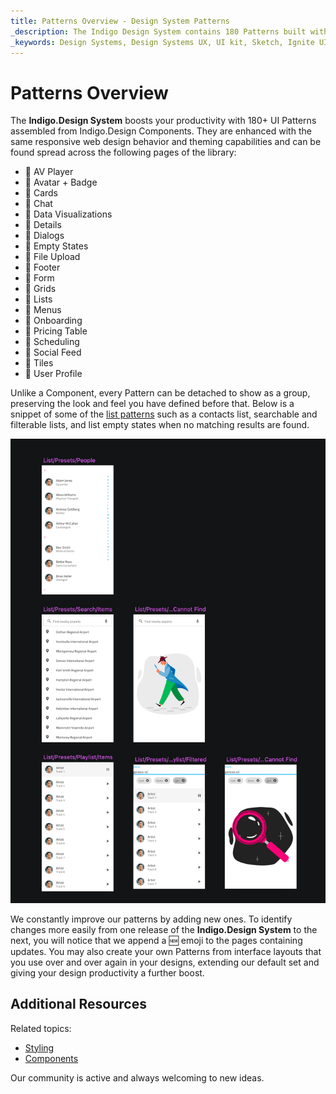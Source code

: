 ```yaml
---
title: Patterns Overview - Design System Patterns
_description: The Indigo Design System contains 180 Patterns built with the Indigo.Design Components.
_keywords: Design Systems, Design Systems UX, UI kit, Sketch, Ignite UI for Angular, Sketch to Angular, Sketch to Angular, Angular, Angular Design System, Export code from Sketch, Design Kits for Angular, Sketch HTML, Sketch to HTML, Sketch UI kits
---
```


# Patterns Overview

The **Indigo.Design System** boosts your productivity with 180+ UI Patterns assembled from Indigo.Design Components. They are enhanced with the same responsive web design behavior and theming capabilities and can be found spread across the following pages of the library:

- 🌆 AV Player
- 🌆 Avatar + Badge
- 🌆 Cards
- 🌆 Chat
- 🌆 Data Visualizations
- 🌆 Details
- 🌆 Dialogs
- 🌆 Empty States
- 🌆 File Upload
- 🌆 Footer
- 🌆 Form
- 🌆 Grids
- 🌆 Lists
- 🌆 Menus
- 🌆 Onboarding
- 🌆 Pricing Table
- 🌆 Scheduling
- 🌆 Social Feed
- 🌆 Tiles
- 🌆 User Profile

Unlike a Component, every Pattern can be detached to show as a group, preserving the look and feel you have defined before that. Below is a snippet of some of the [list patterns](lists.md) such as a contacts list, searchable and filterable lists, and list empty states when no matching results are found.

<img class="responsive-img" src="../images/patterns_overview.png" />

We constantly improve our patterns by adding new ones. To identify changes more easily from one release of the **Indigo.Design System** to the next, you will notice that we append a 🆕 emoji to the pages containing updates. You may also create your own Patterns from interface layouts that you use over and over again in your designs, extending our default set and giving your design productivity a further boost.

## Additional Resources

Related topics:

- [Styling](../style/styling-overview.md)
- [Components](../components/components-overview.md)
  <div class="divider--half"></div>

Our community is active and always welcoming to new ideas.
